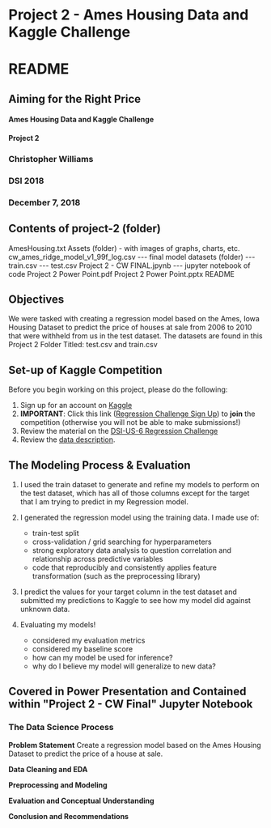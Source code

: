# Project 2 - Ames Housing Data and Kaggle Challenge

# README



    
## Aiming for the Right Price 
 
#### Ames Housing Data and Kaggle Challenge
#### Project 2 
    
### Christopher Williams

### DSI 2018
### December 7, 2018



## Contents of project-2 (folder)
AmesHousing.txt
Assets (folder) - with images of graphs, charts, etc.
cw_ames_ridge_model_v1_99f_log.csv
--- final model 
datasets (folder)
--- train.csv
--- test.csv
Project 2 - CW FINAL.jpynb
--- jupyter notebook of code
Project 2 Power Point.pdf
Project 2 Power Point.pptx
README



## Objectives

We were tasked with creating a regression model based on the Ames, Iowa Housing Dataset to predict the price of houses at sale from 2006 to 2010 that were withheld from us in the test dataset. The datasets are found in this Project 2 Folder Titled: test.csv and train.csv


## Set-up of Kaggle Competition

Before you begin working on this project, please do the following:

1. Sign up for an account on [Kaggle](https://www.kaggle.com/)
2. **IMPORTANT**: Click this link ([Regression Challenge Sign Up](https://www.kaggle.com/t/cf68f4a276f44b59a3c6c843dbf9ed1e)) to **join** the competition (otherwise you will not be able to make submissions!)
3. Review the material on the [DSI-US-6 Regression Challenge](https://www.kaggle.com/c/dsi-us-6-project-2-regression-challenge)
4. Review the [data description](http://jse.amstat.org/v19n3/decock/DataDocumentation.txt).


## The Modeling Process & Evaluation

1. I used the train dataset to generate and refine my models to perform on the test dataset, which has all of those columns except for the target that I am trying to predict in my Regression model.

2. I generated the regression model using the training data. I made use of:
    - train-test split
    - cross-validation / grid searching for hyperparameters
    - strong exploratory data analysis to question correlation and relationship across predictive variables
    - code that reproducibly and consistently applies feature transformation (such as the preprocessing library)

3. I predict the values for your target column in the test dataset and submitted my predictions to Kaggle to see how my model did against unknown data.

4. Evaluating my models!
    - considered my evaluation metrics
    - considered my baseline score
    - how can my model be used for inference?
    - why do I believe my model will generalize to new data?


## Covered in Power Presentation and Contained within "Project 2 - CW Final" Jupyter Notebook

### The Data Science Process

**Problem Statement**
Create a regression model based on the Ames Housing Dataset to predict the price of a house at sale.

**Data Cleaning and EDA**

**Preprocessing and Modeling**

**Evaluation and Conceptual Understanding**

**Conclusion and Recommendations**

